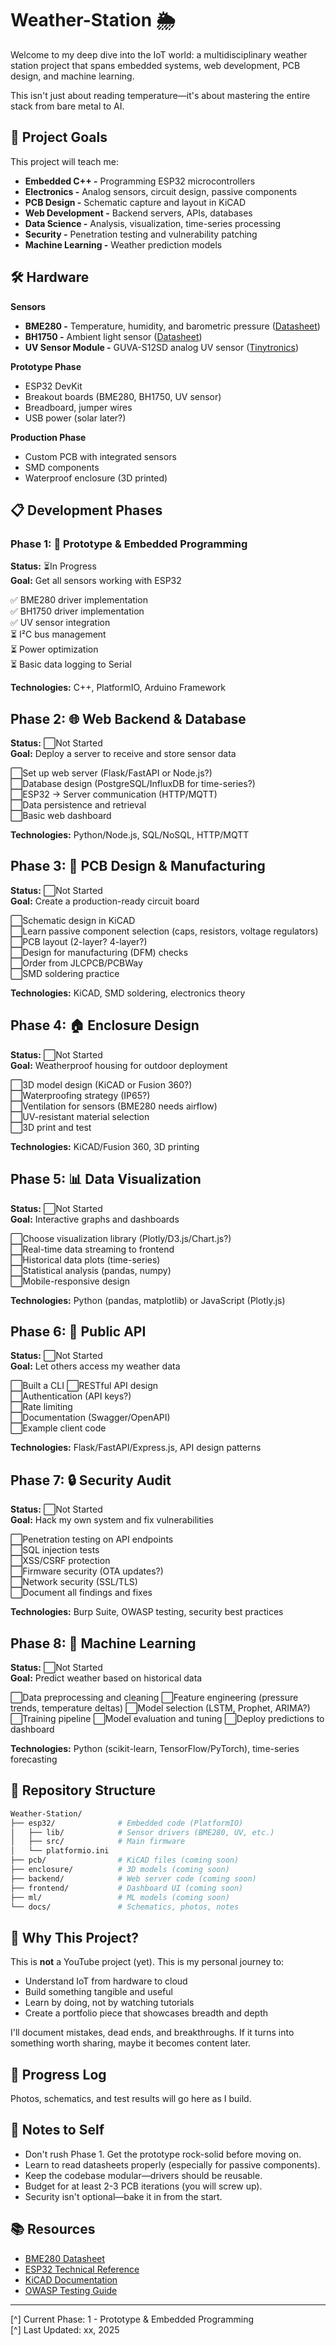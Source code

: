 # Weather-Station 🌦️  
Welcome to my deep dive into the IoT world: a multidisciplinary weather station project that spans embedded systems, web development, PCB design, and machine learning.  

This isn't just about reading temperature—it's about mastering the entire stack from bare metal to AI.  

## 🎯 Project Goals
This project will teach me:  
- **Embedded C++ -** Programming ESP32 microcontrollers
- **Electronics -** Analog sensors, circuit design, passive components
- **PCB Design -** Schematic capture and layout in KiCAD
- **Web Development -** Backend servers, APIs, databases
- **Data Science -** Analysis, visualization, time-series processing
- **Security -** Penetration testing and vulnerability patching
- **Machine Learning -** Weather prediction models


## 🛠️ Hardware
**Sensors**  
- **BME280 -** Temperature, humidity, and barometric pressure ([Datasheet](https://www.bosch-sensortec.com/media/boschsensortec/downloads/datasheets/bst-bme280-ds002.pdf))
- **BH1750 -** Ambient light sensor ([Datasheet](https://www.mouser.com/datasheet/2/348/bh1750fvi-e-186247.pdf))
- **UV Sensor Module -** GUVA-S12SD analog UV sensor ([Tinytronics](https://www.tinytronics.nl/en/sensors/optical/light-and-color/uv-light-sensor-module-200-370nm))

**Prototype Phase**
- ESP32 DevKit
- Breakout boards (BME280, BH1750, UV sensor)
- Breadboard, jumper wires
- USB power (solar later?)  

**Production Phase**
- Custom PCB with integrated sensors
- SMD components
- Waterproof enclosure (3D printed)


## 📋 Development Phases
### Phase 1: 🧪 Prototype & Embedded Programming
**Status:** ⏳In Progress  
**Goal:** Get all sensors working with ESP32

✅ BME280 driver implementation  
✅ BH1750 driver implementation  
✅ UV sensor integration  
⏳ I²C bus management  
⏳ Power optimization  
⏳ Basic data logging to Serial  

**Technologies:** C++, PlatformIO, Arduino Framework

## Phase 2: 🌐 Web Backend & Database
**Status:** ⬜Not Started  
**Goal:** Deploy a server to receive and store sensor data  

⬜Set up web server (Flask/FastAPI or Node.js?)  
⬜Database design (PostgreSQL/InfluxDB for time-series?)  
⬜ESP32 → Server communication (HTTP/MQTT)  
⬜Data persistence and retrieval  
⬜Basic web dashboard  

**Technologies:** Python/Node.js, SQL/NoSQL, HTTP/MQTT

## Phase 3: 🔌 PCB Design & Manufacturing
**Status:** ⬜Not Started  
**Goal:** Create a production-ready circuit board

⬜Schematic design in KiCAD  
⬜Learn passive component selection (caps, resistors, voltage regulators)  
⬜PCB layout (2-layer? 4-layer?)  
⬜Design for manufacturing (DFM) checks  
⬜Order from JLCPCB/PCBWay  
⬜SMD soldering practice  

**Technologies:** KiCAD, SMD soldering, electronics theory

## Phase 4: 🏠 Enclosure Design
**Status:** ⬜Not Started  
**Goal:** Weatherproof housing for outdoor deployment  

⬜3D model design (KiCAD or Fusion 360?)  
⬜Waterproofing strategy (IP65?)  
⬜Ventilation for sensors (BME280 needs airflow)  
⬜UV-resistant material selection  
⬜3D print and test  

**Technologies:** KiCAD/Fusion 360, 3D printing

## Phase 5: 📊 Data Visualization
**Status:** ⬜Not Started  
**Goal:** Interactive graphs and dashboards  

⬜Choose visualization library (Plotly/D3.js/Chart.js?)  
⬜Real-time data streaming to frontend  
⬜Historical data plots (time-series)  
⬜Statistical analysis (pandas, numpy)  
⬜Mobile-responsive design  

**Technologies:** Python (pandas, matplotlib) or JavaScript (Plotly.js)

## Phase 6: 🔗 Public API
**Status:** ⬜Not Started  
**Goal:** Let others access my weather data

⬜Built a CLI
⬜RESTful API design  
⬜Authentication (API keys?)  
⬜Rate limiting  
⬜Documentation (Swagger/OpenAPI)  
⬜Example client code  

**Technologies:** Flask/FastAPI/Express.js, API design patterns

## Phase 7: 🔒 Security Audit
**Status:** ⬜Not Started  
**Goal:** Hack my own system and fix vulnerabilities

⬜Penetration testing on API endpoints  
⬜SQL injection tests  
⬜XSS/CSRF protection  
⬜Firmware security (OTA updates?)  
⬜Network security (SSL/TLS)  
⬜Document all findings and fixes  

**Technologies:** Burp Suite, OWASP testing, security best practices

## Phase 8: 🧠 Machine Learning
**Status:** ⬜Not Started  
**Goal:** Predict weather based on historical data

⬜Data preprocessing and cleaning
⬜Feature engineering (pressure trends, temperature deltas)
⬜Model selection (LSTM, Prophet, ARIMA?)
⬜Training pipeline
⬜Model evaluation and tuning
⬜Deploy predictions to dashboard

**Technologies:** Python (scikit-learn, TensorFlow/PyTorch), time-series forecasting

## 📂 Repository Structure
```bash
Weather-Station/
├── esp32/              # Embedded code (PlatformIO)
│   ├── lib/            # Sensor drivers (BME280, UV, etc.)
│   ├── src/            # Main firmware
│   └── platformio.ini
├── pcb/                # KiCAD files (coming soon)
├── enclosure/          # 3D models (coming soon)
├── backend/            # Web server code (coming soon)
├── frontend/           # Dashboard UI (coming soon)
├── ml/                 # ML models (coming soon)
└── docs/               # Schematics, photos, notes
```

## 🤔 Why This Project?
This is **not** a YouTube project (yet). This is my personal journey to:
- Understand IoT from hardware to cloud
- Build something tangible and useful
- Learn by doing, not by watching tutorials
- Create a portfolio piece that showcases breadth and depth

I'll document mistakes, dead ends, and breakthroughs. If it turns into something worth sharing, maybe it becomes content later.

## 📸 Progress Log
Photos, schematics, and test results will go here as I build.

## 💬 Notes to Self

- Don't rush Phase 1. Get the prototype rock-solid before moving on.  
- Learn to read datasheets properly (especially for passive components).  
- Keep the codebase modular—drivers should be reusable.  
- Budget for at least 2-3 PCB iterations (you will screw up).  
- Security isn't optional—bake it in from the start.  


## 📚 Resources

- [BME280 Datasheet](https://www.bosch-sensortec.com/media/boschsensortec/downloads/datasheets/bst-bme280-ds002.pdf)  
- [ESP32 Technical Reference](https://www.espressif.com/sites/default/files/documentation/esp32_technical_reference_manual_en.pdf)  
- [KiCAD Documentation](https://docs.kicad.org/)  
- [OWASP Testing Guide](https://owasp.org/www-project-web-security-testing-guide/)  

---

[^] Current Phase: 1 - Prototype & Embedded Programming  
[^] Last Updated: xx, 2025